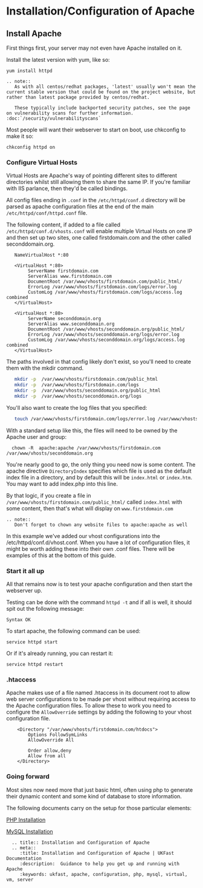 # Installation/Configuration of Apache


## Install Apache

First things first, your server may not even have Apache installed on it.

Install the latest version with yum, like so:

`yum install httpd`

```eval_rst
.. note::
   As with all centos/redhat packages, 'latest' usually won't mean the current stable version that could be found on the project website, but rather than latest package provided by centos/redhat.

   These typically include backported security patches, see the page on vulnerability scans for further information. :doc:`/security/vulnerabilityscans`
```

Most people will want their webserver to start on boot, use chkconfig to make it so:

`chkconfig httpd on`

### Configure Virtual Hosts

Virtual Hosts are Apache's way of pointing different sites to different directories whilst still allowing them to share the same IP. If you're familiar with IIS parlance, then they'd be called bindings.

All config files ending in `.conf` in the `/etc/httpd/conf.d` directory will be parsed as apache configuration files at the end of the main `/etc/httpd/conf/httpd.conf` file.

The following content, if added to a file called `/etc/httpd/conf.d/vhosts.conf` will enable multiple Virtual Hosts on one IP and then set up two sites, one called firstdomain.com and the other called seconddomain.org.

```apacheconf
   NameVirtualHost *:80

   <VirtualHost *:80>
        ServerName firstdomain.com
        ServerAlias www.firstdomain.com
        DocumentRoot /var/www/vhosts/firstdomain.com/public_html/
        ErrorLog /var/www/vhosts/firstdomain.com/logs/error.log
        CustomLog /var/www/vhosts/firstdomain.com/logs/access.log combined
   </VirtualHost>

   <VirtualHost *:80>
        ServerName seconddomain.org
        ServerAlias www.seconddomain.org
        DocumentRoot /var/www/vhosts/seconddomain.org/public_html/
        ErrorLog /var/www/vhosts/seconddomain.org/logs/error.log
        CustomLog /var/www/vhosts/seconddomain.org/logs/access.log combined
   </VirtualHost>
```

The paths involved in that config likely don't exist, so you'll need to create them with the mkdir command.

```bash
   mkdir -p  /var/www/vhosts/firstdomain.com/public_html
   mkdir -p  /var/www/vhosts/firstdomain.com/logs
   mkdir -p  /var/www/vhosts/seconddomain.org/public_html
   mkdir -p  /var/www/vhosts/seconddomain.org/logs
```

You'll also want to create the log files that you specified:

```bash
   touch /var/www/vhosts/firstdomain.com/logs/error.log /var/www/vhosts/firstdomain.com/logs/access.log /var/www/vhosts/seconddomain.org/logs/error.log /var/www/vhosts/seconddomain.org/logs/access.log
```

With a standard setup like this, the files will need to be owned by the Apache user and group:

```console
  chown -R  apache:apache /var/www/vhosts/firstdomain.com /var/www/vhosts/seconddomain.org
```

You're nearly good to go, the only thing you need now is some content. The apache directive `DirectoryIndex` specifies which file is used as the default index file in a directory, and by default this will be `index.html` or `index.htm`. You may want to add index.php into this line.

By that logic, if you create a file in `/var/www/vhosts/firstdomain.com/public_html/` called `index.html` with some content, then that's what will display on `www.firstdomain.com`

```eval_rst
.. note::
   Don't forget to chown any website files to apache:apache as well
```

In this example we've added our vhost configurations into the /etc/httpd/conf.d/vhost.conf. When you have a lot of configuration files, it might be worth adding these into their own .conf files. There will be examples of this at the bottom of this guide.

### Start it all up

All that remains now is to test your apache configuration and then start the webserver up.

Testing can be done with the command `httpd -t` and if all is well, it should spit out the following message:

`Syntax OK`

To start apache, the following command can be used:

`service httpd start`

Or if it's already running, you can restart it:

`service httpd restart`

### .htaccess

Apache makes use of a file named .htaccess in its document root to allow web server configurations to be made per vhost without requiring access to the Apache configuration files. To allow these to work you need to configure the `AllowOverride` settings by adding the following to your vhost configuration file.

```console
    <Directory "/var/www/vhosts/firstdomain.com/htdocs">
        Options FollowSymLinks
        AllowOverride All

        Order allow,deny
        Allow from all
    </Directory>
```

### Going forward

Most sites now need more that just basic html, often using php to generate their dynamic content and some kind of database to store information.

The following documents carry on the setup for those particular elements:

[PHP Installation](../php/installation.html)

[MySQL Installation](../mysql/installation.html)


```eval_rst
  .. title:: Installation and Configuration of Apache
  .. meta::
     :title: Installation and Configuration of Apache | UKFast Documentation
     :description:  Guidance to help you get up and running with Apache
     :keywords: ukfast, apache, configuration, php, mysql, virtual, vm, server
